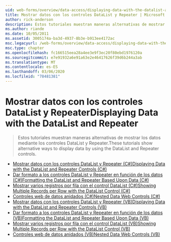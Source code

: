 ```yaml
---
uid: web-forms/overview/data-access/displaying-data-with-the-datalist-and-repeater/index
title: Mostrar datos con los controles DataList y Repeater | Microsoft Docs
author: rick-anderson
description: Estos tutoriales muestran maneras alternativas de mostrar los datos mediante los controles DataList y Repeater.
ms.author: riande
ms.date: 10/05/2011
ms.assetid: 3005174a-ba3d-4937-8b3e-b913ee4172ac
msc.legacyurl: /web-forms/overview/data-access/displaying-data-with-the-datalist-and-repeater
msc.type: chapter
ms.openlocfilehash: fc166515eea28a4ee3e9f3ec20f80ebd1976120a
ms.sourcegitcommit: e7e91932a6e91a63e2e46417626f39d6b244a3ab
ms.translationtype: MT
ms.contentlocale: es-ES
ms.lasthandoff: 03/06/2020
ms.locfileid: "78481381"
---
```

# <a name="displaying-data-with-the-datalist-and-repeater"></a><span data-ttu-id="cf3a7-103">Mostrar datos con los controles DataList y Repeater</span><span class="sxs-lookup"><span data-stu-id="cf3a7-103">Displaying Data with the DataList and Repeater</span></span>

> <span data-ttu-id="cf3a7-104">Estos tutoriales muestran maneras alternativas de mostrar los datos mediante los controles DataList y Repeater.</span><span class="sxs-lookup"><span data-stu-id="cf3a7-104">These tutorials show alternative ways to display data by using the DataList and Repeater controls.</span></span>

- [<span data-ttu-id="cf3a7-105">Mostrar datos con los controles DataList y Repeater (C#)</span><span class="sxs-lookup"><span data-stu-id="cf3a7-105">Displaying Data with the DataList and Repeater Controls (C#)</span></span>](displaying-data-with-the-datalist-and-repeater-controls-cs.md)
- [<span data-ttu-id="cf3a7-106">Dar formato a los controles DataList y Repeater en función de los datos (C#)</span><span class="sxs-lookup"><span data-stu-id="cf3a7-106">Formatting the DataList and Repeater Based Upon Data (C#)</span></span>](formatting-the-datalist-and-repeater-based-upon-data-cs.md)
- [<span data-ttu-id="cf3a7-107">Mostrar varios registros por fila con el control DataList (C#)</span><span class="sxs-lookup"><span data-stu-id="cf3a7-107">Showing Multiple Records per Row with the DataList Control (C#)</span></span>](showing-multiple-records-per-row-with-the-datalist-control-cs.md)
- [<span data-ttu-id="cf3a7-108">Controles web de datos anidados (C#)</span><span class="sxs-lookup"><span data-stu-id="cf3a7-108">Nested Data Web Controls (C#)</span></span>](nested-data-web-controls-cs.md)
- [<span data-ttu-id="cf3a7-109">Mostrar datos con los controles DataList y Repeater (VB)</span><span class="sxs-lookup"><span data-stu-id="cf3a7-109">Displaying Data with the DataList and Repeater Controls (VB)</span></span>](displaying-data-with-the-datalist-and-repeater-controls-vb.md)
- [<span data-ttu-id="cf3a7-110">Dar formato a los controles DataList y Repeater en función de los datos (VB)</span><span class="sxs-lookup"><span data-stu-id="cf3a7-110">Formatting the DataList and Repeater Based Upon Data (VB)</span></span>](formatting-the-datalist-and-repeater-based-upon-data-vb.md)
- [<span data-ttu-id="cf3a7-111">Mostrar varios registros por fila con el control DataList (VB)</span><span class="sxs-lookup"><span data-stu-id="cf3a7-111">Showing Multiple Records per Row with the DataList Control (VB)</span></span>](showing-multiple-records-per-row-with-the-datalist-control-vb.md)
- [<span data-ttu-id="cf3a7-112">Controles web de datos anidados (VB)</span><span class="sxs-lookup"><span data-stu-id="cf3a7-112">Nested Data Web Controls (VB)</span></span>](nested-data-web-controls-vb.md)
